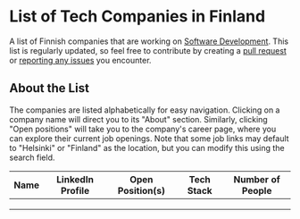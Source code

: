 # List of Tech Companies in Finland
A list of Finnish companies that are working on [Software Development](https://www.geeksforgeeks.org/what-is-software-development/). This list is regularly updated, so feel free to contribute by creating a [pull request](https://github.com/PrameshKhanal/tech-companies-in-finland/compare) or [reporting any issues](https://github.com/PrameshKhanal/tech-companies-in-finland/issues/new) you encounter.

## About the List
The companies are listed alphabetically for easy navigation. Clicking on a company name will direct you to its "About" section. Similarly, clicking "Open positions" will take you to the company's career page, where you can explore their current job openings. Note that some job links may default to "Helsinki" or "Finland" as the location, but you can modify this using the search field.

| **Name** | **LinkedIn Profile** | **Open Position(s)** | **Tech Stack** | **Number of People** |
|:--------:|:--------------------:|:--------------------:|:--------------:|:--------------------:|
|          |                      |                      |                |                      |
|          |                      |                      |                |                      |
|          |                      |                      |                |                      |
